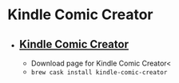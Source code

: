 # Kindle Comic Creator
- [Kindle Comic Creator](https://www.amazon.com/gp/feature.html?ie=UTF8&docId=1001103761)
  - 
  - Download page for Kindle Comic Creator<
  - `brew cask install kindle-comic-creator`
